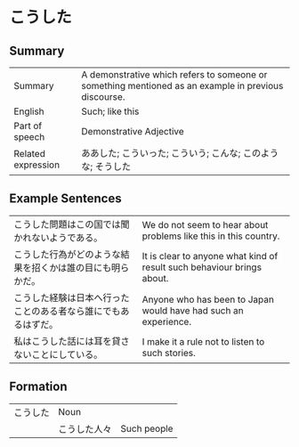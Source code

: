 # こうした

## Summary

<table><tr>   <td>Summary</td>   <td>A demonstrative which refers to someone or something mentioned as an example in previous discourse.</td></tr><tr>   <td>English</td>   <td>Such; like this</td></tr><tr>   <td>Part of speech</td>   <td>Demonstrative Adjective</td></tr><tr>   <td>Related expression</td>   <td>ああした; こういった; こういう; こんな; このような; そうした</td></tr></table>

## Example Sentences

<table><tr>   <td>こうした問題はこの国では聞かれないようである。</td>   <td>We do not seem to hear about problems like this in this country.</td></tr><tr>   <td>こうした行為がどのような結果を招くかは誰の目にも明らかだ。</td>   <td>It is clear to anyone what kind of result such behaviour brings about.</td></tr><tr>   <td>こうした経験は日本へ行ったことのある者なら誰にでもあるはずだ。</td>   <td>Anyone who has been to Japan would have had such an experience.</td></tr><tr>   <td>私はこうした話には耳を貸さないことにしている。</td>   <td>I make it a rule not to listen to such stories.</td></tr></table>

## Formation

<table class="table"> <tbody><tr class="tr head"> <td class="td"><span class="concept">こうした</span> </td> <td class="td"><span>Noun</span></td> <td class="td"><span>&nbsp;</span></td> </tr> <tr class="tr"> <td class="td"><span>&nbsp;</span></td> <td class="td"><span class="concept">こうした</span><span>人々</span> </td> <td class="td"><span>Such people</span></td> </tr> </tbody></table>

